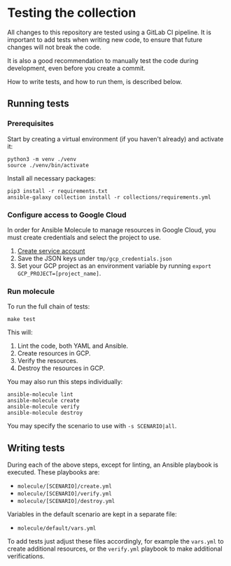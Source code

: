 # Testing the collection

All changes to this repository are tested using a GitLab CI pipeline.
It is important to add tests when writing new code, to ensure that future changes will not break the code.

It is also a good recommendation to manually test the code during development,
even before you create a commit.

How to write tests, and how to run them, is described below.

## Running tests

### Prerequisites

Start by creating a virtual environment (if you haven't already) and activate it:

```shell
python3 -m venv ./venv
source ./venv/bin/activate
```

Install all necessary packages:

```shell
pip3 install -r requirements.txt
ansible-galaxy collection install -r collections/requirements.yml
```

### Configure access to Google Cloud

In order for Ansible Molecule to manage resources in Google Cloud, you must create credentials and select
the project to use.

1. [Create service account](https://developers.google.com/identity/protocols/oauth2/service-account#creatinganaccount)
2. Save the JSON keys under `tmp/gcp_credentials.json`
3. Set your GCP project as an environment variable by running `export GCP_PROJECT=[project_name]`.

### Run molecule

To run the full chain of tests:

```shell
make test
```

This will:

1. Lint the code, both YAML and Ansible.
1. Create resources in GCP.
1. Verify the resources.
1. Destroy the resources in GCP.

You may also run this steps individually:

```shell
ansible-molecule lint
ansible-molecule create
ansible-molecule verify
ansible-molecule destroy
```

You may specify the scenario to use with `-s SCENARIO|all`.

## Writing tests

During each of the above steps, except for linting, an Ansible playbook is executed.
These playbooks are:

- `molecule/[SCENARIO]/create.yml`
- `molecule/[SCENARIO]/verify.yml`
- `molecule/[SCENARIO]/destroy.yml`

Variables in the default scenario are kept in a separate file:

- `molecule/default/vars.yml`

To add tests just adjust these files accordingly, for example the `vars.yml` to create additional resources,
or the `verify.yml` playbook to make additional verifications.
